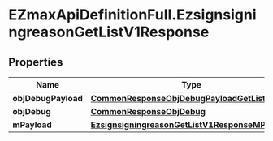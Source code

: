 # EZmaxApiDefinitionFull.EzsignsigningreasonGetListV1Response

## Properties

Name | Type | Description | Notes
------------ | ------------- | ------------- | -------------
**objDebugPayload** | [**CommonResponseObjDebugPayloadGetList**](CommonResponseObjDebugPayloadGetList.md) |  | 
**objDebug** | [**CommonResponseObjDebug**](CommonResponseObjDebug.md) |  | [optional] 
**mPayload** | [**EzsignsigningreasonGetListV1ResponseMPayload**](EzsignsigningreasonGetListV1ResponseMPayload.md) |  | 


